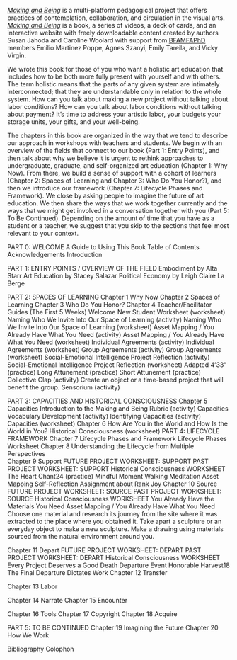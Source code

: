[_Making and Being_](https://squareup.com/store/makingandbeing) is a multi-platform pedagogical project that offers practices of contemplation, collaboration, and circulation in the visual arts. [_Making and Being_](https://squareup.com/store/makingandbeing) is a book, a series of videos, a deck of cards, and an interactive website with freely downloadable content created by authors Susan Jahoda and Caroline Woolard with support from [BFAMFAPhD](http://bfamfaphd.com) members Emilio Martinez Poppe, Agnes Szanyi, Emily Tareila, and Vicky Virgin.

We wrote this book for those of you who want a holistic art education that includes how to be both more fully present with yourself and with others. The term holistic means that the parts of any given system are intimately interconnected; that they are understandable only in relation to the whole system. How can you talk about making a new project without talking about labor conditions? How can you talk about labor conditions without talking about payment? It’s time to address your artistic labor, your budgets your storage units, your gifts, and your well-being.


The chapters in this book are organized in the way that we tend to describe our approach in workshops with teachers and students. We begin with an overview of the fields that connect to our book (Part 1: Entry Points), and then talk about why we believe it is urgent to rethink approaches to undergraduate, graduate, and self-organized art education (Chapter 1: Why Now). From there, we build a sense of support with a cohort of learners (Chapter 2: Spaces of Learning and Chapter 3: Who Do You Honor?), and then we introduce our framework (Chapter 7: Lifecycle Phases and Framework). We close by asking people to imagine the future of art education. We then share the ways that we work together currently and the ways that we might get involved in a conversation together with you (Part 5: To Be Continued). Depending on the amount of time that you have as a student or a teacher, we suggest that you skip to the sections that feel most relevant to your context. 

PART 0: WELCOME
A Guide to Using This Book
Table of Contents 
Acknowledgements
Introduction 
 
PART 1: ENTRY POINTS / OVERVIEW OF THE FIELD
Embodiment by Alta Starr
Art Education by Stacey Salazar
	Political Economy by Leigh Claire La Berge
 
PART 2: SPACES OF LEARNING
Chapter 1	Why Now
Chapter 2	Spaces of Learning 
Chapter 3	Who Do You Honor? 
Chapter 4	Teacher/Facilitator Guides (The First 5 Weeks)
Welcome New Student Worksheet (worksheet)
			Naming Who We Invite Into Our Space of Learning (activity)
			Naming Who We Invite Into Our Space of Learning (worksheet)
			Asset Mapping / You Already Have What You Need (activity)
		Asset Mapping / You Already Have What You Need (worksheet)					Individual Agreements (activity)
			Individual Agreements (worksheet)
			Group Agreements (activity)
			Group Agreements (worksheet)
Social-Emotional Intelligence Project Reflection (activity)			Social-Emotional Intelligence Project Reflection (worksheet)
			Adapted 4’33” (practice)
			Long Attunement (practice)
			Short Attunement (practice)
			Collective Clap (activity)
			Create an object or a time-based project that will benefit the group.
			Sensorium (activity)				

PART 3: CAPACITIES AND HISTORICAL CONSCIOUSNESS
Chapter 5	Capacities
Introduction to the Making and Being Rubric (activity)
Capacities Vocabulary Development (activity)
Identifying Capacities (activity)
Capacities (worksheet)
Chapter 6	How Are You in the World and How Is the World in You? 
Historical Consciousness (worksheet)
PART 4: LIFECYCLE FRAMEWORK
Chapter 7	Lifecycle Phases and Framework
Lifecycle Phases Worksheet
Chapter 8	Understanding the Lifecycle from Multiple Perspectives  
Chapter 9        	Support
FUTURE PROJECT WORKSHEET: SUPPORT
PAST PROJECT WORKSHEET: SUPPORT
Historical Consciousness WORKSHEET 
The Heart Chant24 (practice)
Mindful Moment
Walking Meditation
Asset Mapping
Self-Reflection Assignment about Rank
Joy
Chapter 10	Source
FUTURE PROJECT WORKSHEET: SOURCE
PAST PROJECT WORKSHEET: SOURCE
Historical Consciousness WORKSHEET 
You Already Have the Materials You Need
Asset Mapping / You Already Have What You Need
Choose one material and research its journey from the site where it was extracted to the place where you obtained it. 
Take apart a sculpture or an everyday object to make a new sculpture. 
Make a drawing using materials sourced from the natural environment around you.
 
Chapter 11	Depart
FUTURE PROJECT WORKSHEET: DEPART
PAST PROJECT WORKSHEET: DEPART
Historical Consciousness WORKSHEET
				Every Project Deserves a Good Death 
				Departure Event
				Honorable Harvest18 
				The Final Departure Dictates Work
Chapter 12	Transfer
 
 
Chapter 13	Labor
 
Chapter 14	Narrate
Chapter 15	Encounter
 
Chapter 16	Tools
Chapter 17	Copyright
Chapter 18	Acquire
 
 
PART 5: TO BE CONTINUED
Chapter 19	Imagining the Future
Chapter 20	How We Work
 
Bibliography
Colophon

